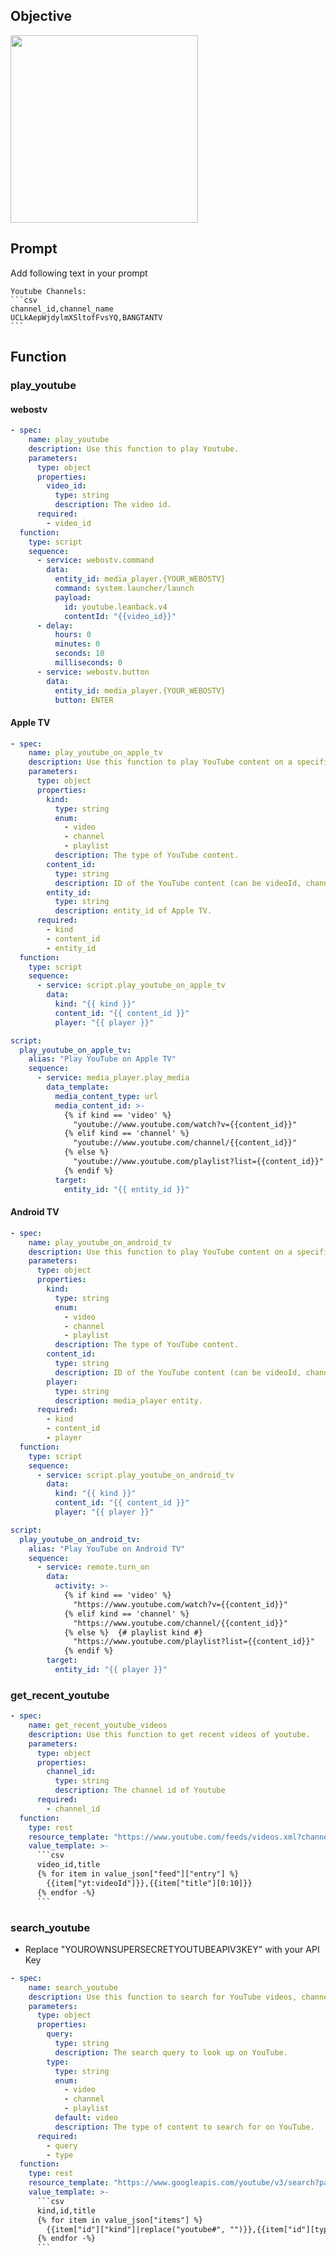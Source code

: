 ## Objective

<img width="300" src="https://github.com/delfu/local_llama/assets/2917984/d5c9e0db-8d7c-4a7a-bc46-b043627ffec6">

## Prompt

Add following text in your prompt

````
Youtube Channels:
```csv
channel_id,channel_name
UCLkAepWjdylmXSltofFvsYQ,BANGTANTV
```
````

## Function

### play_youtube

#### webostv

```yaml
- spec:
    name: play_youtube
    description: Use this function to play Youtube.
    parameters:
      type: object
      properties:
        video_id:
          type: string
          description: The video id.
      required:
        - video_id
  function:
    type: script
    sequence:
      - service: webostv.command
        data:
          entity_id: media_player.{YOUR_WEBOSTV}
          command: system.launcher/launch
          payload:
            id: youtube.leanback.v4
            contentId: "{{video_id}}"
      - delay:
          hours: 0
          minutes: 0
          seconds: 10
          milliseconds: 0
      - service: webostv.button
        data:
          entity_id: media_player.{YOUR_WEBOSTV}
          button: ENTER
```

#### Apple TV

```yaml
- spec:
    name: play_youtube_on_apple_tv
    description: Use this function to play YouTube content on a specified Apple TV.
    parameters:
      type: object
      properties:
        kind:
          type: string
          enum:
            - video
            - channel
            - playlist
          description: The type of YouTube content.
        content_id:
          type: string
          description: ID of the YouTube content (can be videoId, channelId, or playlistId).
        entity_id:
          type: string
          description: entity_id of Apple TV.
      required:
        - kind
        - content_id
        - entity_id
  function:
    type: script
    sequence:
      - service: script.play_youtube_on_apple_tv
        data:
          kind: "{{ kind }}"
          content_id: "{{ content_id }}"
          player: "{{ player }}"
```

```yaml
script:
  play_youtube_on_apple_tv:
    alias: "Play YouTube on Apple TV"
    sequence:
      - service: media_player.play_media
        data_template:
          media_content_type: url
          media_content_id: >-
            {% if kind == 'video' %}
              "youtube://www.youtube.com/watch?v={{content_id}}"
            {% elif kind == 'channel' %}
              "youtube://www.youtube.com/channel/{{content_id}}"
            {% else %} 
              "youtube://www.youtube.com/playlist?list={{content_id}}"
            {% endif %}
          target:
            entity_id: "{{ entity_id }}"
```

#### Android TV

```yaml
- spec:
    name: play_youtube_on_android_tv
    description: Use this function to play YouTube content on a specified Android TV.
    parameters:
      type: object
      properties:
        kind:
          type: string
          enum:
            - video
            - channel
            - playlist
          description: The type of YouTube content.
        content_id:
          type: string
          description: ID of the YouTube content (can be videoId, channelId, or playlistId).
        player:
          type: string
          description: media_player entity.
      required:
        - kind
        - content_id
        - player
  function:
    type: script
    sequence:
      - service: script.play_youtube_on_android_tv
        data:
          kind: "{{ kind }}"
          content_id: "{{ content_id }}"
          player: "{{ player }}"
```

```yaml
script:
  play_youtube_on_android_tv:
    alias: "Play YouTube on Android TV"
    sequence:
      - service: remote.turn_on
        data:
          activity: >-
            {% if kind == 'video' %}
              "https://www.youtube.com/watch?v={{content_id}}"
            {% elif kind == 'channel' %}
              "https://www.youtube.com/channel/{{content_id}}"
            {% else %}  {# playlist kind #}
              "https://www.youtube.com/playlist?list={{content_id}}"
            {% endif %}
        target:
          entity_id: "{{ player }}"
```

### get_recent_youtube

````yaml
- spec:
    name: get_recent_youtube_videos
    description: Use this function to get recent videos of youtube.
    parameters:
      type: object
      properties:
        channel_id:
          type: string
          description: The channel id of Youtube
      required:
        - channel_id
  function:
    type: rest
    resource_template: "https://www.youtube.com/feeds/videos.xml?channel_id={{channel_id}}"
    value_template: >-
      ```csv
      video_id,title
      {% for item in value_json["feed"]["entry"] %}
        {{item["yt:videoId"]}},{{item["title"][0:10]}}
      {% endfor -%}
      ```
````

### search_youtube

- Replace "YOUROWNSUPERSECRETYOUTUBEAPIV3KEY" with your API Key

````yaml
- spec:
    name: search_youtube
    description: Use this function to search for YouTube videos, channels, or playlists based on a query.
    parameters:
      type: object
      properties:
        query:
          type: string
          description: The search query to look up on YouTube.
        type:
          type: string
          enum:
            - video
            - channel
            - playlist
          default: video
          description: The type of content to search for on YouTube.
      required:
        - query
        - type
  function:
    type: rest
    resource_template: "https://www.googleapis.com/youtube/v3/search?part=snippet&q={{query}}&type={{type}}&key={YOUROWNSUPERSECRETYOUTUBEAPIV3KEY}"
    value_template: >-
      ```csv
      kind,id,title
      {% for item in value_json["items"] %}
        {{item["id"]["kind"]|replace("youtube#", "")}},{{item["id"][type + "Id"]}},{{item["snippet"]["title"]|replace(",", " ")|truncate(50, True, "...")}}
      {% endfor -%}
      ```
````
